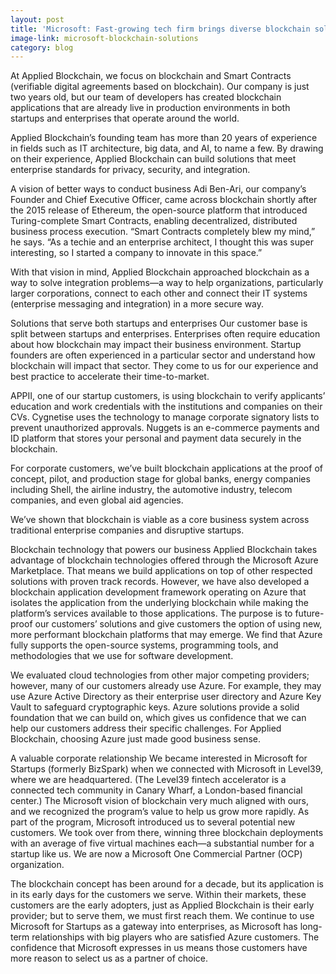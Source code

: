 ```yaml
---
layout: post
title: 'Microsoft: Fast-growing tech firm brings diverse blockchain solutions to startups and enterprises alike'
image-link: microsoft-blockchain-solutions
category: blog
---
```


At Applied Blockchain, we focus on blockchain and Smart Contracts (verifiable digital agreements based on blockchain). Our company is just two years old, but our team of developers has created blockchain applications that are already live in production environments in both startups and enterprises that operate around the world.

Applied Blockchain’s founding team has more than 20 years of experience in fields such as IT architecture, big data, and AI, to name a few. By drawing on their experience, Applied Blockchain can build solutions that meet enterprise standards for privacy, security, and integration.

A vision of better ways to conduct business
Adi Ben-Ari, our company’s Founder and Chief Executive Officer, came across blockchain shortly after the 2015 release of Ethereum, the open-source platform that introduced Turing-complete Smart Contracts, enabling decentralized, distributed business process execution. “Smart Contracts completely blew my mind,” he says. “As a techie and an enterprise architect, I thought this was super interesting, so I started a company to innovate in this space.”

With that vision in mind, Applied Blockchain approached blockchain as a way to solve integration problems—a way to help organizations, particularly larger corporations, connect to each other and connect their IT systems (enterprise messaging and integration) in a more secure way.

Solutions that serve both startups and enterprises
Our customer base is split between startups and enterprises. Enterprises often require education about how blockchain may impact their business environment. Startup founders are often experienced in a particular sector and understand how blockchain will impact that sector. They come to us for our experience and best practice to accelerate their time-to-market.

APPII, one of our startup customers, is using blockchain to verify applicants’ education and work credentials with the institutions and companies on their CVs. Cygnetise uses the technology to manage corporate signatory lists to prevent unauthorized approvals. Nuggets is an e-commerce payments and ID platform that stores your personal and payment data securely in the blockchain.

For corporate customers, we’ve built blockchain applications at the proof of concept, pilot, and production stage for global banks, energy companies including Shell, the airline industry, the automotive industry, telecom companies, and even global aid agencies.

We’ve shown that blockchain is viable as a core business system across traditional enterprise companies and disruptive startups.

Blockchain technology that powers our business
Applied Blockchain takes advantage of blockchain technologies offered through the Microsoft Azure Marketplace. That means we build applications on top of other respected solutions with proven track records. However, we have also developed a blockchain application development framework operating on Azure that isolates the application from the underlying blockchain while making the platform’s services available to those applications. The purpose is to future-proof our customers’ solutions and give customers the option of using new, more performant blockchain platforms that may emerge. We find that Azure fully supports the open-source systems, programming tools, and methodologies that we use for software development.

We evaluated cloud technologies from other major competing providers; however, many of our customers already use Azure. For example, they may use Azure Active Directory as their enterprise user directory and Azure Key Vault to safeguard cryptographic keys. Azure solutions provide a solid foundation that we can build on, which gives us confidence that we can help our customers address their specific challenges. For Applied Blockchain, choosing Azure just made good business sense.

A valuable corporate relationship
We became interested in Microsoft for Startups (formerly BizSpark) when we connected with Microsoft in Level39, where we are headquartered. (The Level39 fintech accelerator is a connected tech community in Canary Wharf, a London-based financial center.) The Microsoft vision of blockchain very much aligned with ours, and we recognized the program’s value to help us grow more rapidly. As part of the program, Microsoft introduced us to several potential new customers. We took over from there, winning three blockchain deployments with an average of five virtual machines each—a substantial number for a startup like us. We are now a Microsoft One Commercial Partner (OCP) organization.

The blockchain concept has been around for a decade, but its application is in its early days for the customers we serve. Within their markets, these customers are the early adopters, just as Applied Blockchain is their early provider; but to serve them, we must first reach them. We continue to use Microsoft for Startups as a gateway into enterprises, as Microsoft has long-term relationships with big players who are satisfied Azure customers. The confidence that Microsoft expresses in us means those customers have more reason to select us as a partner of choice.